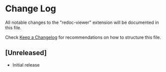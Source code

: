 # Change Log

All notable changes to the "redoc-viewer" extension will be documented in this file.

Check [Keep a Changelog](http://keepachangelog.com/) for recommendations on how to structure this file.

## [Unreleased]

- Initial release
